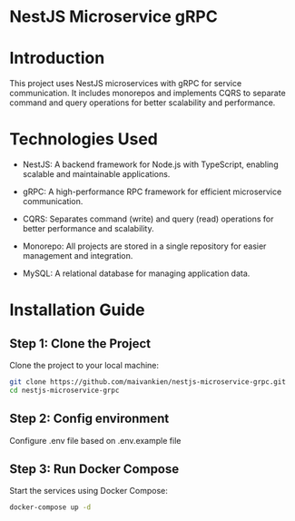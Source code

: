 # NestJS Microservice gRPC

# Introduction
This project uses NestJS microservices with gRPC for service communication. It includes monorepos and implements CQRS to separate command and query operations for better scalability and performance.

# Technologies Used
+ NestJS: A backend framework for Node.js with TypeScript, enabling scalable and maintainable applications.

+ gRPC: A high-performance RPC framework for efficient microservice communication.

+ CQRS: Separates command (write) and query (read) operations for better performance and scalability.

+ Monorepo: All projects are stored in a single repository for easier management and integration.

+ MySQL: A relational database for managing application data.

# Installation Guide

## Step 1: Clone the Project
Clone the project to your local machine:

``` bash
git clone https://github.com/maivankien/nestjs-microservice-grpc.git
cd nestjs-microservice-grpc
```

## Step 2: Config environment
Configure .env file based on .env.example file

## Step 3: Run Docker Compose
Start the services using Docker Compose:

```bash
docker-compose up -d
```